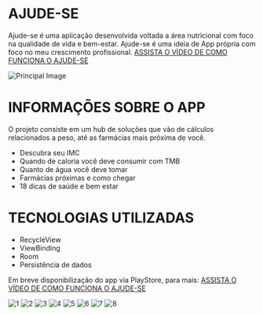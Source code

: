 # AJUDE-SE 
Ajude-se é uma aplicação desenvolvida voltada a área nutricional com foco na qualidade de vida e bem-estar. Ajude-se é uma ideia de App própria com foco no meu crescimento profissional. [ASSISTA O VÍDEO DE COMO FUNCIONA O AJUDE-SE](https://www.youtube.com/watch?v=D4LPcLmdkYE)

![Principal Image](https://user-images.githubusercontent.com/109803760/198567472-1cea97cc-e213-43ff-a298-22f295fac512.png)


# INFORMAÇÕES SOBRE O APP
O projeto consiste em um hub de soluções que vão de cálculos relacionados a peso, até as farmácias mais próxima de você.
- Descubra seu IMC
- Quando de caloria você deve consumir com TMB
- Quanto de água você deve tomar
- Farmácias próximas e como chegar
- 18 dicas de saúde e bem estar


# TECNOLOGIAS UTILIZADAS
- RecycleView
- ViewBinding
- Room
- Persistência de dados


Em breve disponibilização do app via PlayStore, para mais: [ASSISTA O VÍDEO DE COMO FUNCIONA O AJUDE-SE](https://www.youtube.com/watch?v=D4LPcLmdkYE)

![1](https://user-images.githubusercontent.com/109803760/198570861-73d4279c-b8af-423b-8f5f-26558075c15d.png)
![2](https://user-images.githubusercontent.com/109803760/198570866-d385e36d-8a5b-4d0f-918a-08fc28a2f56e.png)
![3](https://user-images.githubusercontent.com/109803760/198570868-e4630202-35cf-439e-bae7-6ca3a997a8cf.png)
![4](https://user-images.githubusercontent.com/109803760/198570872-37107ba0-c8f9-4dcd-b9ba-225d54ecc55b.png)
![5](https://user-images.githubusercontent.com/109803760/198570873-670083c1-7f1e-40f4-85e8-19ed00744596.png)
![6](https://user-images.githubusercontent.com/109803760/198570875-09c9e5cb-fc19-4e8b-9c90-9216af11a6bc.png)
![7](https://user-images.githubusercontent.com/109803760/198570879-db861dc4-7f2f-4802-ac98-1e39d59dde1b.png)
![8](https://user-images.githubusercontent.com/109803760/198570882-40b285d6-10da-4ae5-9bc0-485223dfd9ba.png)




